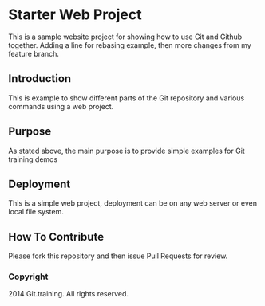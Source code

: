 # Starter Web Project

This is a sample website project for showing how to use Git and Github together.
Adding a line for rebasing example, then more changes from my feature branch.

## Introduction

This is example to show different parts of the Git repository and various commands using a web project.

## Purpose

As stated above, the main purpose is to provide simple examples for Git training demos

## Deployment

This is a simple web project, deployment can be on any web server or even local file system.

## How To Contribute

Please fork this repository and then issue Pull Requests for review.

### Copyright
2014 Git.training. All rights reserved.